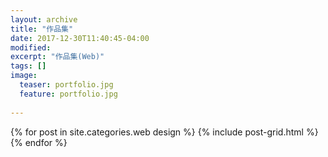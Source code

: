 ```yaml
---
layout: archive
title: "作品集"
date: 2017-12-30T11:40:45-04:00
modified:
excerpt: "作品集(Web)"
tags: []
image: 
  teaser: portfolio.jpg
  feature: portfolio.jpg
  
---
```




<div class="tiles">
{% for post in site.categories.web design %}
  {% include post-grid.html %}
{% endfor %}
</div><!-- /.tiles 把所有categories 有 web design 的列出來-->
